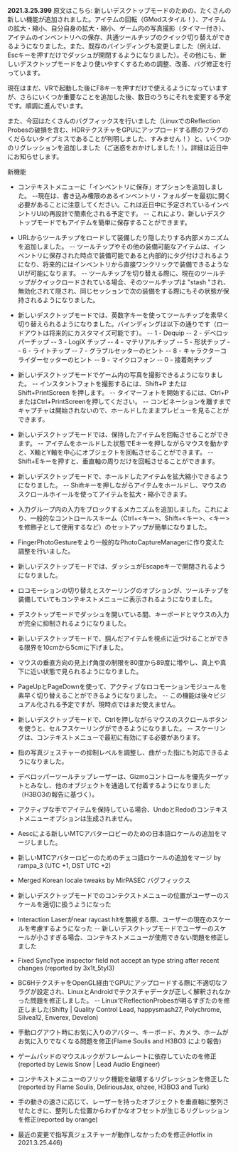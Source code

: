 **2021.3.25.399**
原文はこちら: 
新しいデスクトップモードのための、たくさんの新しい機能が追加されました。アイテムの回転（GModスタイル！）、アイテムの拡大・縮小、自分自身の拡大・縮小、ゲーム内の写真撮影（タイマー付き）、アイテムのインベントリへの保存、共通ツールチップのクイック切り替えができるようになりました。また、既存のバインディングも変更しました（例えば、Escキーを押すだけでダッシュが開閉するようになりました）。その他にも、新しいデスクトップモードをより使いやすくするための調整、改善、バグ修正を行っています。

現在はまだ、VRで起動した後にF8キーを押すだけで使えるようになっていますが、さらにいくつか重要なことを追加した後、数日のうちにそれを変更する予定です。順調に進んでいます。

また、今回はたくさんのバグフィックスを行いました（LinuxでのReflection Probesの破損を含む、HDRテクスチャをGPUにアップロードする際のフラグのくだらないタイプミスであることが判明しました、すみません！）と、いくつかのリグレッションを追加しました（ご迷惑をおかけしました！）。詳細は近日中にお知らせします。

新機能
- コンテキストメニューに「インベントリに保存」オプションを追加しました。
--現在は、書き込み権限のあるインベントリ・フォルダーを最初に開く必要があることに注意してください。これは近日中に予定されているインベントリUIの再設計で簡素化される予定です。
-- これにより、新しいデスクトップモードでもアイテムを簡単に保存することができます。

- URLからツールチップをロードして装備したり隠したりする内部メカニズムを追加しました。
-- ツールチップやその他の装備可能なアイテムは、インベントリに保存された時点で装備可能であると内部的にタグ付けされるようになり、将来的にはインベントリから直接ワンクリックで装備できるようなUIが可能になります。
-- ツールチップを切り替える際に、現在のツールチップがクイックロードされている場合、そのツールチップは "stash "され、無効化されて隠され、同じセッションで次の装備をする際にもその状態が保持されるようになりました。
- 新しいデスクトップモードでは、英数字キーを使ってツールチップを素早く切り替えられるようになりました。バインディングは以下の通りです（ロードアウトは将来的にカスタマイズ可能です）。
-- 1 - Dequip
-- 2 - デベロッパーチップ
-- 3 - LogiX チップ
-- 4 - マテリアルチップ
-- 5 - 形状チップ
-- 6 - ライトチップ
-- 7 - グラブルセッターのヒント
-- 8 - キャラクターコライダーセッターのヒント
-- 9 - マイクロフォン
-- 0 - 接着剤チップ

- 新しいデスクトップモードでゲーム内の写真を撮影できるようになりました。
-- インスタントフォトを撮影するには、Shift+P または Shift+PrintScreen を押します。
-- タイマーフォトを開始するには、Ctrl+PまたはCtrl+PrintScreenを押してください。
-- コンビネーションを離すまでキャプチャは開始されないので、ホールドしたままプレビューを見ることができます。

- 新しいデスクトップモードでは、保持したアイテムを回転させることができます。
-- アイテムをホールドした状態でEキーを押しながらマウスを動かすと、X軸とY軸を中心にオブジェクトを回転させることができます。
-- Shift+Eキーを押すと、垂直軸の周りだけを回転させることができます。
- 新しいデスクトップモードで、ホールドしたアイテムを拡大縮小できるようになりました。
-- Shiftキーを押しながらアイテムをホールドし、マウスのスクロールホイールを使ってアイテムを拡大・縮小できます。

- 入力グループ内の入力をブロックするメカニズムを追加しました。これにより、一般的なコントロールスキーム（Ctrl+<キー>、Shift+<キー>、<キー>を修飾子として使用するなど）のセットアップが簡単になりました。
- FingerPhotoGestureをより一般的なPhotoCaptureManagerに作り変えた
調整を行いました。
- 新しいデスクトップモードでは、ダッシュがEscapeキーで開閉されるようになりました。
- ロコモーションの切り替えとスケーリングのオプションが、ツールチップを装備していてもコンテキストメニューに表示されるようになりました。
- デスクトップモードでダッシュを開いている間、キーボードとマウスの入力が完全に抑制されるようになりました。
- 新しいデスクトップモードで、掴んだアイテムを視点に近づけることができる限界を10cmから5cmに下げました。
- マウスの垂直方向の見上げ角度の制限を80度から89度に増やし、真上や真下に近い状態で見られるようになりました。
- PageUpとPageDownを使って、アクティブなロコモーションモジュールを素早く切り替えることができるようになりました。
-- この機能は後々ビジュアル化される予定ですが、現時点ではまだ使えません。
- 新しいデスクトップモードで、Ctrlを押しながらマウスのスクロールボタンを使うと、セルフスケーリングができるようになりました。
-- スケーリングは、コンテキストメニューで最初に有効にする必要があります。
- 指の写真ジェスチャーの抑制レベルを調整し、曲がった指にも対応できるようになりました。
- デベロッパーツールチップレーザーは、Gizmoコントロールを優先ターゲットとみなし、他のオブジェクトを通過して付着するようになりました（H3BO3の報告に基づく）。
- アクティブな手でアイテムを保持している場合、UndoとRedoのコンテキストメニューオプションは生成されません。

- Aescによる新しいMTCアバターロビーのための日本語ロケールの追加をマージしました。
- 新しいMTCアバターロビーのためのチェコ語ロケールの追加をマージ by rampa_3 (UTC +1, DST UTC +2)
- Merged Korean locale tweaks by MirPASEC
バグフィックス
- 新しいデスクトップモードでのコンテクストメニューの位置がユーザーのスケールを適切に扱うようになった
- Interaction Laserがnear raycast hitを無視する際、ユーザーの現在のスケールを考慮するようになった
-- 新しいデスクトップモードでユーザーのスケールが小さすぎる場合、コンテキストメニューが使用できない問題を修正しました
- Fixed SyncType inspector field not accept an type string after recent changes (reported by 3x1t_5tyl3)
- BC6HテクスチャをOpenGL経由でGPUにアップロードする際に不適切なフラグが設定され、LinuxとAndroidでテクスチャデータが正しく解釈されなかった問題を修正しました。
-- LinuxでReflectionProbesが明るすぎたのを修正しました(Shifty | Quality Control Lead, happysmash27, Polychrome, Silvea12, Enverex, Develon)
- 手動ログアウト時にお気に入りのアバター、キーボード、カメラ、ホームがお気に入りでなくなる問題を修正(Flame Soulis and H3BO3 により報告)
- ゲームパッドのマウスルックがフレームレートに依存していたのを修正(reported by Lewis Snow | Lead Audio Engineer)
- コンテキストメニューのフリック機能を破壊するリグレッションを修正した(reported by Flame Soulis, DeliriousJax, ohzee, H3BO3 and Turk)
- 手の動きの速さに応じて、レーザーを持ったオブジェクトを垂直軸に整列させたときに、整列した位置からわずかなオフセットが生じるリグレッションを修正(reported by orange)
- 最近の変更で指写真ジェスチャーが動作しなかったのを修正(Hotfix in 2021.3.25.446)